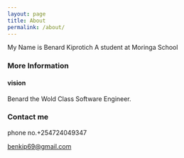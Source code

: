 ```yaml
---
layout: page
title: About
permalink: /about/
---
```


My Name is Benard Kiprotich
A student at Moringa School

### More Information
#### vision 
Benard the Wold Class Software Engineer.

### Contact me

phone no.+254724049347


[benkip69@gmail.com](https://mail.google.com/mail/)
